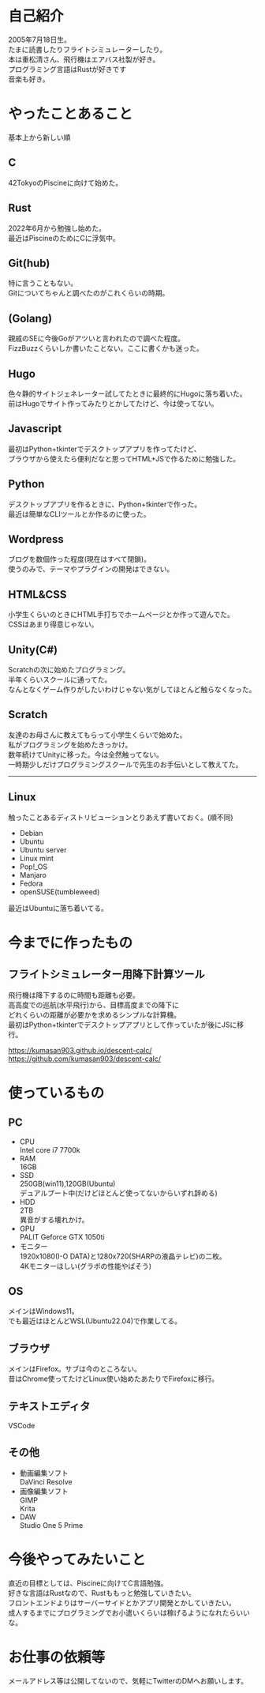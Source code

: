 # 自己紹介
2005年7月18日生。  
たまに読書したりフライトシミュレーターしたり。  
本は重松清さん、飛行機はエアバス社製が好き。  
プログラミング言語はRustが好きです  
音楽も好き。

# やったことあること
基本上から新しい順
## C
42TokyoのPiscineに向けて始めた。

## Rust
2022年6月から勉強し始めた。  
最近はPiscineのためにCに浮気中。

## Git(hub)
特に言うこともない。  
Gitについてちゃんと調べたのがこれくらいの時期。

## (Golang)
親戚のSEに今後Goがアツいと言われたので調べた程度。  
FizzBuzzくらいしか書いたことない。ここに書くかも迷った。

## Hugo
色々静的サイトジェネレーター試してたときに最終的にHugoに落ち着いた。  
前はHugoでサイト作ってみたりとかしてたけど、今は使ってない。

## Javascript
最初はPython+tkinterでデスクトップアプリを作ってたけど、  
ブラウザから使えたら便利だなと思ってHTML+JSで作るために勉強した。

## Python
デスクトップアプリを作るときに、Python+tkinterで作った。  
最近は簡単なCLIツールとか作るのに使った。

## Wordpress
ブログを数個作った程度(現在はすべて閉鎖)。  
使うのみで、テーマやプラグインの開発はできない。

## HTML&CSS
小学生くらいのときにHTML手打ちでホームページとか作って遊んでた。  
CSSはあまり得意じゃない。

## Unity(C#)
Scratchの次に始めたプログラミング。  
半年くらいスクールに通ってた。  
なんとなくゲーム作りがしたいわけじゃない気がしてほとんど触らなくなった。

## Scratch
友達のお母さんに教えてもらって小学生くらいで始めた。  
私がプログラミングを始めたきっかけ。  
数年続けてUnityに移った。今は全然触ってない。  
一時期少しだけプログラミングスクールで先生のお手伝いとして教えてた。

---
## Linux
触ったことあるディストリビューションとりあえず書いておく。(順不同)
- Debian
- Ubuntu
- Ubuntu server
- Linux mint
- Pop!_OS
- Manjaro
- Fedora
- openSUSE(tumbleweed)

最近はUbuntuに落ち着いてる。

# 今までに作ったもの
## フライトシミュレーター用降下計算ツール
飛行機は降下するのに時間も距離も必要。  
高高度での巡航(水平飛行)から、目標高度までの降下に  
どれくらいの距離が必要かを求めるシンプルな計算機。  
最初はPython+tkinterでデスクトップアプリとして作っていたが後にJSに移行。

https://kumasan903.github.io/descent-calc/  
https://github.com/kumasan903/descent-calc/

# 使っているもの
## PC
- CPU  
    Intel core i7 7700k
- RAM  
    16GB
- SSD  
    250GB(win11),120GB(Ubuntu)  
    デュアルブート中(だけどほとんど使ってないからいずれ辞める)
- HDD  
    2TB  
    異音がする壊れかけ。
- GPU  
    PALIT Geforce GTX 1050ti
- モニター  
    1920x1080(I-O DATA)と1280x720(SHARPの液晶テレビ)の二枚。  
    4Kモニターほしい(グラボの性能やばそう)
## OS
メインはWindows11。  
でも最近はほとんどWSL(Ubuntu22.04)で作業してる。

## ブラウザ
メインはFirefox。サブは今のところない。  
昔はChrome使ってたけどLinux使い始めたあたりでFirefoxに移行。

## テキストエディタ
VSCode

## その他
- 動画編集ソフト  
    DaVinci Resolve
- 画像編集ソフト  
    GIMP  
    Krita
- DAW  
    Studio One 5 Prime

# 今後やってみたいこと
直近の目標としては、Piscineに向けてC言語勉強。  
好きな言語はRustなので、Rustももっと勉強していきたい。  
フロントエンドよりはサーバーサイドとかアプリ開発とかしていきたい。  
成人するまでにプログラミングでお小遣いくらいは稼げるようになれたらいいな。

# お仕事の依頼等
メールアドレス等は公開してないので、気軽にTwitterのDMへお願いします。

